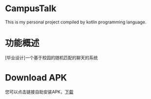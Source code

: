# CampusTalk
This is my personal project compiled by kotlin programming language.

# 功能概述
[毕业设计]一个基于校园的随机匹配的聊天的系统
# Download APK
您可以点击链接自助安装APK，[下载](http://www.mrsgx.cn/file/campustalk.apk)
